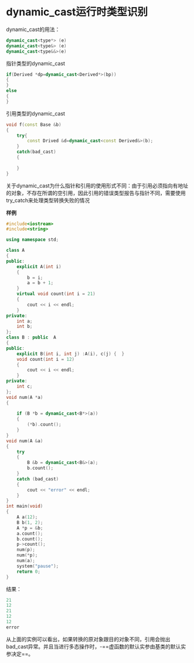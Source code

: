# dynamic_cast运行时类型识别

dynamic_cast的用法：

~~~c++
dynamic_cast<type*> (e)
dynamic_cast<type&> (e)
dynamic_cast<type&&>(e)    
~~~

指针类型的dynamic_cast

~~~c++
if(Derived *dp=dynamic_cast<Derived*>(bp))
{
}
else
{
}
~~~

引用类型的dynamic_cast

~~~c++
void f(const Base &b)
{
    try{
        const Drived &d=dynamic_cast<const Derived&>(b);
    }
    catch(bad_cast)
    {
        
    }
}
~~~

关于dynamic_cast为什么指针和引用的使用形式不同：由于引用必须指向有地址的对象，不存在所谓的空引用，因此引用的错误类型报告与指针不同，需要使用try_catch来处理类型转换失败的情况

**样例**

~~~c++
#include<iostream>
#include<string>

using namespace std;

class A
{
public:
	explicit A(int i) 
	{
		b = i;
		a = b + 1;
	}
	virtual void count(int i = 21)
	{
		cout << i << endl;
	}
private:
	int a;
	int b;
};
class B : public  A
{
public:
	explicit B(int i, int j) :A(i), c(j) {	}
	void count(int i = 12)
	{
		cout << i << endl;
	}
private:
	int c;
};
void num(A *a)
{
	
	if (B *b = dynamic_cast<B*>(a))
	{
		(*b).count();
	}
}
void num(A &a)
{
	try
	{
		B &b = dynamic_cast<B&>(a);
		b.count();
	}
	catch (bad_cast)
	{
		cout << "error" << endl;
	}
}
int main(void)
{
	A a(12);
	B b(1, 2);
	A *p = &b;
	a.count();
	b.count();
	p->count();
	num(p);
	num(*p);
	num(a);
	system("pause");
	return 0;
}
~~~

结果：

~~~c++
21
12
21
12
12
error
~~~

从上面的实例可以看出，如果转换的原对象跟目的对象不同，引用会抛出bad_cast异常。并且当进行多态操作时，-==虚函数的默认实参由基类的默认实参决定==。